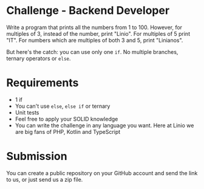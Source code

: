# Challenge - Backend Developer

Write a program that prints all the numbers from 1 to 100. However, for
multiples of 3, instead of the number, print "Linio". For multiples of 5 print
"IT". For numbers which are multiples of both 3 and 5, print "Linianos".

But here's the catch: you can use only one `if`. No multiple branches, ternary
operators or `else`.

# Requirements
* 1 if
* You can't use `else`, `else if` or ternary
* Unit tests
* Feel free to apply your SOLID knowledge
* You can write the challenge in any language you want. Here at Linio we are
big fans of PHP, Kotlin and TypeScript

# Submission
You can create a public repository on your GitHub account and send the
link to us, or just send us a zip file.
